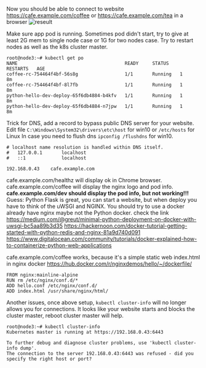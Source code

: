 
Now you should be able to connect to website
https://cafe.example.com/coffee or https://cafe.example.com/tea in a browser
![reseult](https://raw.githubusercontent.com/YDD9/docker-python-hello-kubernetes/master/images/cafeWebsite.png)

Make sure app pod is running.
Sometimes pod didn't start, try to give at least 2G mem to single node case or 1G for two nodes case.
Try to restart nodes as well as the k8s cluster master.
```
root@node3:~# kubectl get po
NAME                                       READY     STATUS    RESTARTS   AGE
coffee-rc-754464f4bf-56s8g                 1/1       Running   1          8m
coffee-rc-754464f4bf-8l7fb                 1/1       Running   1          8m
python-hello-dev-deploy-65f6db4884-b4kfv   1/1       Running   1          8m
python-hello-dev-deploy-65f6db4884-n7jpw   1/1       Running   1          8m
```

Trick for DNS, add a record to bypass public DNS server for your website.
Edit file `C:\Windows\System32\drivers\etc\host` for win10 or `/etc/hosts` for Linux
In case you need to flush dns `ipconfig /flushdns` for win10.
```
# localhost name resolution is handled within DNS itself.
#	127.0.0.1       localhost
#	::1             localhost

192.168.0.43	cafe.example.com
```
cafe.example.com/healthz will display ok in Chrome browser.
cafe.example.com/coffee will display the nginx logo and pod info.
**cafe.example.com/dev should display the pod info, but not working!!!**
Guess:
Python Flask is great, you can start a website, but when deploy you have to think of
the uWSGI and NGINX. You should try to use a docker already have nginx maybe not the Python docker.
check the link https://medium.com/@greut/minimal-python-deployment-on-docker-with-uwsgi-bc5aa89b3d35
https://hackernoon.com/docker-tutorial-getting-started-with-python-redis-and-nginx-81a9d740d091
https://www.digitalocean.com/community/tutorials/docker-explained-how-to-containerize-python-web-applications

cafe.example.com/coffee works, because it's a simple static web index.html in nginx docker
https://hub.docker.com/r/nginxdemos/hello/~/dockerfile/
```
FROM nginx:mainline-alpine
RUN rm /etc/nginx/conf.d/*
ADD hello.conf /etc/nginx/conf.d/
ADD index.html /usr/share/nginx/html/
```

Another issues, once above setup, `kubectl cluster-info` will no longer allows you for connections.
It looks like your website starts and blocks the cluster master, reboot cluster master will help.
```
root@node3:~# kubectl cluster-info
Kubernetes master is running at https://192.168.0.43:6443

To further debug and diagnose cluster problems, use 'kubectl cluster-info dump'.
The connection to the server 192.168.0.43:6443 was refused - did you specify the right host or port?
```

